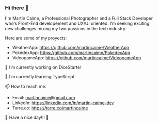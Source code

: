 ### Hi there 👋

I'm Martín Caime, a Professional Photographer and a Full Stack Developer who's Front-End developement and UX/UI oriented. I'm seeking exciting new challenges mixing my two passions in the tech industry.

Here are some of my proyects:

- WeatherApp: https://github.com/martincaime/WeatherApp
- PokédexApp: https://github.com/martincaime/PokedexApp
- VideogameApp: https://github.com/martincaime/VideogameApp

🔭 I’m currently working on DiceStarter

🌱 I’m currently learning TypeScript

📫 How to reach me:

- Email: martincaime@gmail.com
- LinkedIn: https://linkedin.com/in/martín-caime-dev
- Torre.co: https://torre.co/martincaime
                    
👋 Have a nice day!!! 👋
